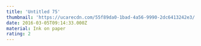 ```yaml
---
title: 'Untitled 75'
thumbnail: 'https://ucarecdn.com/55f89da0-1bad-4a56-9990-2dc6413242e3/'
date: 2016-03-05T09:14:33.000Z
material: Ink on paper
rating: 2
---
```

